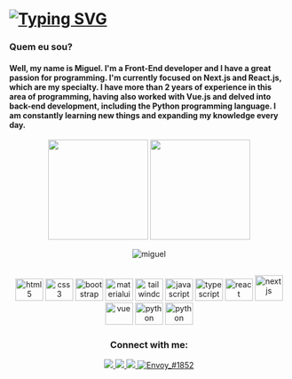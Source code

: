 # [![Typing SVG](https://readme-typing-svg.herokuapp.com/?color=3a86ff&size=35&center=true&vCenter=true&width=1000&lines=What'sup,+your+Welcome+to+my+github+;Dev+Front-End)](https://git.io/typing-svg)

### Quem eu sou?



<h4>
  Well, my name is Miguel. I'm a Front-End developer and I have a great passion for programming. I'm currently focused on Next.js and React.js, which are my specialty. I have more than 2 years of experience in this area of ​​programming, having also worked with Vue.js and delved into back-end development, including the Python programming language. I am constantly learning new things and expanding my knowledge every day.
</h4>

<div style="display: inline_block" align="center">
  <img height="180em" src="https://github-readme-stats.vercel.app/api?username=Miguel-ectil&show_icons=true&theme=tokyonight"/>
  <img left='2px' height="180em" src="https://github-readme-stats.vercel.app/api/top-langs/?username=Miguel-ectil&layout=compact&theme=tokyonight"/>
  <p><img align="center" src="https://github-readme-streak-stats.herokuapp.com/?user=Miguel-ectil&theme=radical" alt="miguel" /></p>
</div>

##

<div align="center">
  <img 
    alt="html5" 
    width="50"
    height='40'
    src="https://icongr.am/devicon/html5-original.svg?size=128&color=2e4de5" />
  <img 
    alt="css3" 
    width="50"
    height='40'
    src="https://icongr.am/devicon/css3-original.svg?size=128&color=2e4de5" />
  <img 
    alt="bootstrap" 
    width="50"
    height='40'
    src="https://icongr.am/devicon/bootstrap-plain.svg?size=128&color=6938f0" />
  <img
    alt="materialui" 
    width="50"
    height='40' 
    src="https://cdn.jsdelivr.net/gh/devicons/devicon/icons/materialui/materialui-original.svg" 
  />
  <img
    alt="tailwindcss" 
    width="50"
    height='40'
    src="https://cdn.jsdelivr.net/gh/devicons/devicon/icons/tailwindcss/tailwindcss-plain.svg" 
  />
  <img 
    alt="javascript" 
    width="50"
    height="40"
    src="https://icongr.am/devicon/javascript-original.svg?size=128&color=2e4de5" /> 
  <img 
    alt="typescript" 
    width="50"
    height='40'
    src="https://icongr.am/devicon/typescript-plain.svg?size=128&color=2e4de5" />
  <img 
    alt="react" 
    width="50"
    height='40'
    src="https://icongr.am/devicon/react-original.svg?size=128&color=2e4de5" />
  <a href="https://nextjs.org/" target="_blank" rel="noreferrer"> 
    <img src="https://d2nir1j4sou8ez.cloudfront.net/wp-content/uploads/2021/12/nextjs-boilerplate-logo.png" alt="nextjs" width="50" height="46"/>
  </a>
  <img 
    alt="vue" 
    width="50"
    height='40'
    src="https://icongr.am/devicon/vuejs-original.svg?size=128&color=2e4de5" />
  <img 
    alt="python" 
    width="50"
    height='40'
    src="https://icongr.am/devicon/python-original.svg?size=128&color=2e4de5" />
  <img 
    alt="python" 
    width="50"
    height='40'
    src="https://icongr.am/devicon/git-original.svg?size=126&color=e44d26" />
  <!-- <img 
    alt="visualstudio" 
    width="50"
    height='40'
    src="https://icongr.am/devicon/visualstudio-plain.svg?size=126&color=00adef" />
  <img 
    alt="ubuntu" 
    width="50"
    height='40'
    src="https://icongr.am/devicon/ubuntu-plain.svg?size=126&color=e44d26" /> -->

  ###
<h3>Connect with me:</h3>
  <a href="https://www.linkedin.com/in/miguel-ectil-a54063267/">
    <img src="https://img.shields.io/badge/LinkedIn-0077B5?style=for-the-badge&logo=linkedin&logoColor=white" />
  </a>
  <a href="mailto:ectilmiguelmiguelectil@gmail.com">
    <img src="https://img.shields.io/badge/Gmail-D14836?style=for-the-badge&logo=gmail&logoColor=white" />
  </a>
  <a href = "https://github.com/Miguel-ectil">
    <img src="https://img.shields.io/badge/GitHub-100000?style=for-the-badge&logo=github&logoColor=white" target="_blank" />
  </a>
  <a href="https://discordapp.com/users/850006673815765083/850006673815765085"> 
    <img src="https://img.shields.io/badge/Discord-7289DA?style=for-the-badge&logo=discord&logoColor=white" alt="Envoy_#1852" />
  </a>
</div>
